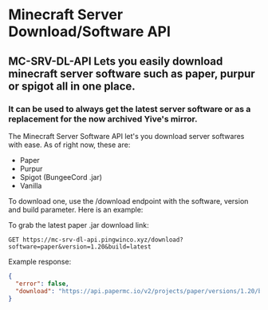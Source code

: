 # Minecraft Server Download/Software API

## MC-SRV-DL-API Lets you easily download minecraft server software such as paper, purpur or spigot all in one place.

### It can be used to always get the latest server software or as a replacement for the now archived Yive's mirror.

The Minecraft Server Software API let's you download server softwares with ease. As of right now, these are:

- Paper
- Purpur
- Spigot (BungeeCord .jar)
- Vanilla

To download one, use the /download endpoint with the software, version and build parameter. Here is an example:

To grab the latest paper .jar download link:

`
GET https://mc-srv-dl-api.pingwinco.xyz/download?software=paper&version=1.20&build=latest
`

Example response:

```json
{
  "error": false,
  "download": "https://api.papermc.io/v2/projects/paper/versions/1.20/builds/17/downloads/paper-1.20-17.jar"
}
```


